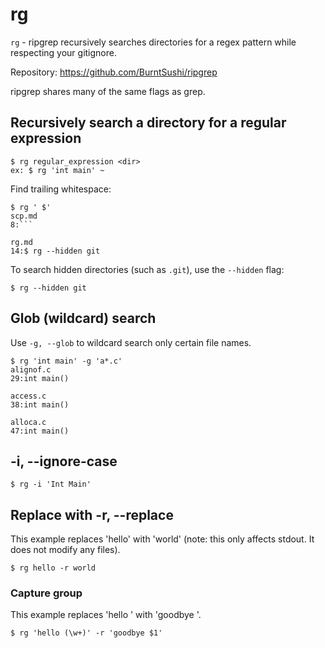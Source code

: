 # rg

`rg` - ripgrep recursively searches directories for a regex pattern while respecting your gitignore.

Repository: https://github.com/BurntSushi/ripgrep

ripgrep shares many of the same flags as grep.

## Recursively search a directory for a regular expression
```
$ rg regular_expression <dir>
ex: $ rg 'int main' ~
```

Find trailing whitespace:
```
$ rg ' $'
scp.md
8:``` 

rg.md
14:$ rg --hidden git
```

To search hidden directories (such as `.git`), use the `--hidden` flag:
```
$ rg --hidden git
```

## Glob (wildcard) search
Use `-g, --glob` to wildcard search only certain file names.
```
$ rg 'int main' -g 'a*.c'
alignof.c
29:int main()

access.c
38:int main()

alloca.c
47:int main()
```

## -i, --ignore-case
`$ rg -i 'Int Main'`

## Replace with -r, --replace
This example replaces 'hello' with 'world' (note: this only affects stdout. It does not modify any files).

`$ rg hello -r world`

### Capture group
This example replaces 'hello <word>' with 'goodbye <word>'.

`$ rg 'hello (\w+)' -r 'goodbye $1'`
